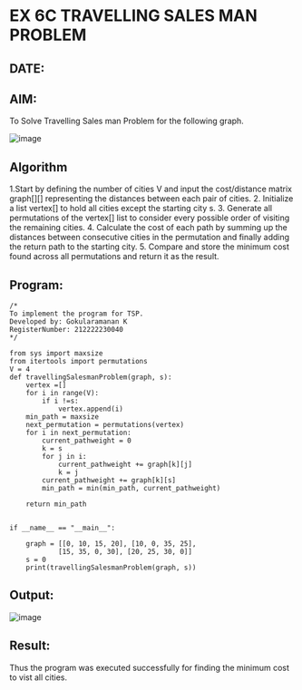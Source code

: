 # EX 6C TRAVELLING SALES MAN PROBLEM
## DATE:
## AIM:
To Solve Travelling Sales man Problem for the following graph.

![image](https://github.com/user-attachments/assets/653921a4-3d7b-4691-9b41-735e80f7af0b)



## Algorithm
1.Start by defining the number of cities V and input the cost/distance matrix graph[][] representing the distances between each pair of cities.
2. Initialize a list vertex[] to hold all cities except the starting city s.
3. Generate all permutations of the vertex[] list to consider every possible order of visiting the remaining cities.
4. Calculate the cost of each path by summing up the distances between consecutive cities in the permutation and finally adding the return path to the starting 
   city. 
5. Compare and store the minimum cost found across all permutations and return it as the result.
   

## Program:
```
/*
To implement the program for TSP.
Developed by: Gokularamanan K
RegisterNumber: 212222230040
*/
```
```
from sys import maxsize
from itertools import permutations
V = 4
def travellingSalesmanProblem(graph, s):
    vertex =[]
    for i in range(V):
        if i !=s:
            vertex.append(i)
    min_path = maxsize
    next_permutation = permutations(vertex)
    for i in next_permutation:
        current_pathweight = 0
        k = s
        for j in i:
            current_pathweight += graph[k][j]
            k = j
        current_pathweight += graph[k][s]
        min_path = min(min_path, current_pathweight)
        
    return min_path
    

if __name__ == "__main__":
 
    graph = [[0, 10, 15, 20], [10, 0, 35, 25],
            [15, 35, 0, 30], [20, 25, 30, 0]]
    s = 0
    print(travellingSalesmanProblem(graph, s))
```

## Output:

![image](https://github.com/user-attachments/assets/1976711d-382e-4869-93ef-3fe76b27d15d)


## Result:
Thus the program was executed successfully for finding the minimum cost to vist all cities.
